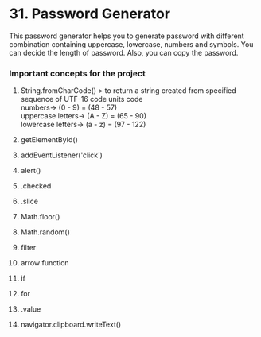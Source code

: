 # 31. Password Generator

This password generator helps you to generate password with different combination containing uppercase, lowercase, numbers and symbols. You can decide the length of password. Also, you can copy the password.

### Important concepts for the project

1. String.fromCharCode() > to return a string
  created from specified sequence of UTF-16 code units
code <br>numbers-> (0 - 9) = (48 - 57) <br>uppercase letters-> (A - Z) = (65 - 90) <br>
lowercase letters-> (a - z) = (97 - 122)

2. getElementById()
3. addEventListener('click')
4. alert()
5. .checked
6. .slice
7. Math.floor()
8. Math.random()
9. filter
10. arrow function
11. if
12. for
13. .value
14. navigator.clipboard.writeText()
